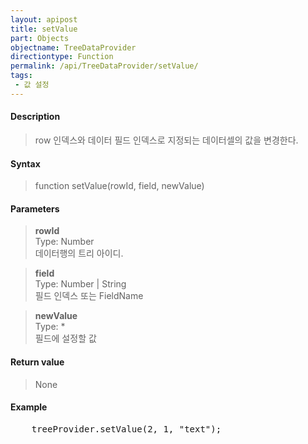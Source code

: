 ```yaml
---
layout: apipost
title: setValue
part: Objects
objectname: TreeDataProvider
directiontype: Function
permalink: /api/TreeDataProvider/setValue/
tags:
 - 값 설정
---
```



#### Description

> row 인덱스와 데이터 필드 인덱스로 지정되는 데이터셀의 값을 변경한다.

#### Syntax

> function setValue(rowId, field, newValue)

#### Parameters

> **rowId**  
> Type: Number  
> 데이터행의 트리 아이디.  

> **field**  
> Type: Number \| String  
> 필드 인덱스 또는 FieldName

> **newValue**  
> Type: *  
> 필드에 설정할 값

#### Return value

> None

#### Example

<pre class="prettyprint">
	treeProvider.setValue(2, 1, "text");
</pre>
